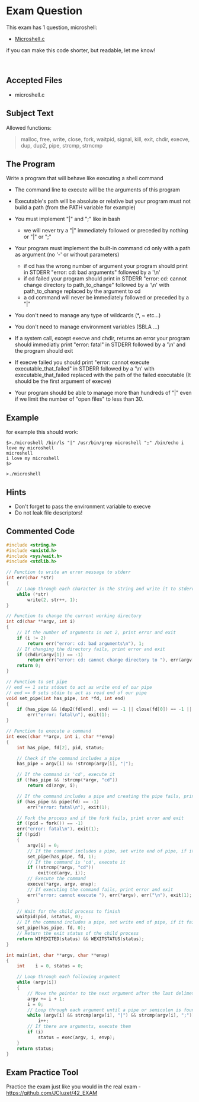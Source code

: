 # Exam Question

This exam has 1 question, microshell:

- [Microshell.c](https://github.com/pasqualerossi/42-School-Exam-Rank-04/blob/main/microshell.c)

if you can make this code shorter, but readable, let me know!

<br>

## Accepted Files

- microshell.c

## Subject Text

Allowed functions: 

> malloc, free, write, close, fork, waitpid, signal, kill, exit, chdir, execve, dup, dup2, pipe, strcmp, strncmp


## The Program
Write a program that will behave like executing a shell command

- The command line to execute will be the arguments of this program

- Executable's path will be absolute or relative but your program must not build a path (from the PATH variable for example)

- You must implement "|" and ";" like in bash
	- we will never try a "|" immediately followed or preceded by nothing or "|" or ";"

- Your program must implement the built-in command cd only with a path as argument (no '-' or without parameters)
	- if cd has the wrong number of argument your program should print in STDERR "error: cd: bad arguments" followed by a '\n'
	- if cd failed your program should print in STDERR "error: cd: cannot change directory to path_to_change" followed by a '\n' with path_to_change replaced by the argument to cd
	- a cd command will never be immediately followed or preceded by a "|"

- You don't need to manage any type of wildcards (*, ~ etc...)

- You don't need to manage environment variables ($BLA ...)

- If a system call, except execve and chdir, returns an error your program should immediatly print "error: fatal" in STDERR followed by a '\n' and the program should exit

- If execve failed you should print "error: cannot execute executable_that_failed" in STDERR followed by a '\n' with executable_that_failed replaced with the path of the failed executable (It should be the first argument of execve)

- Your program should be able to manage more than hundreds of "|" even if we limit the number of "open files" to less than 30.

## Example

for example this should work:
```
$>./microshell /bin/ls "|" /usr/bin/grep microshell ";" /bin/echo i love my microshell
microshell
i love my microshell
$>

>./microshell 
```

## Hints
- Don't forget to pass the environment variable to execve
- Do not leak file descriptors!

## Commented Code

```c
#include <string.h>
#include <unistd.h>
#include <sys/wait.h>
#include <stdlib.h>

// Function to write an error message to stderr
int err(char *str)
{
    // Loop through each character in the string and write it to stderr
    while (*str)
        write(2, str++, 1);
}

// Function to change the current working directory
int cd(char **argv, int i)
{
    // If the number of arguments is not 2, print error and exit
    if (i != 2)
        return err("error: cd: bad arguments\n"), 1;
    // If changing the directory fails, print error and exit
    if (chdir(argv[1]) == -1)
        return err("error: cd: cannot change directory to "), err(argv[1]), err("\n"), 1;
    return 0;
}

// Function to set pipe
// end == 1 sets stdout to act as write end of our pipe
// end == 0 sets stdin to act as read end of our pipe
void set_pipe(int has_pipe, int *fd, int end)
{
	if (has_pipe && (dup2(fd[end], end) == -1 || close(fd[0]) == -1 || close(fd[1]) == -1))
		err("error: fatal\n"), exit(1);
}

// Function to execute a command
int exec(char **argv, int i, char **envp)
{
    int has_pipe, fd[2], pid, status;

    // Check if the command includes a pipe
    has_pipe = argv[i] && !strcmp(argv[i], "|");

    // If the command is 'cd', execute it
    if (!has_pipe && !strcmp(*argv, "cd"))
        return cd(argv, i);

    // If the command includes a pipe and creating the pipe fails, print error and exit
    if (has_pipe && pipe(fd) == -1)
        err("error: fatal\n"), exit(1);

    // Fork the process and if the fork fails, print error and exit
    if ((pid = fork()) == -1)
	err("error: fatal\n"), exit(1);
    if (!pid)
    {
        argv[i] = 0;
        // If the command includes a pipe, set write end of pipe, if it fail print error and exit
        set_pipe(has_pipe, fd, 1);
        // If the command is 'cd', execute it
        if (!strcmp(*argv, "cd"))
            exit(cd(argv, i));
        // Execute the command
        execve(*argv, argv, envp);
        // If executing the command fails, print error and exit
        err("error: cannot execute "), err(*argv), err("\n"), exit(1);
    }

    // Wait for the child process to finish
    waitpid(pid, &status, 0);
    // If the command includes a pipe, set write end of pipe, if it fail print error and exit
    set_pipe(has_pipe, fd, 0);
    // Return the exit status of the child process
    return WIFEXITED(status) && WEXITSTATUS(status);
}

int main(int, char **argv, char **envp)
{
    int    i = 0, status = 0;

    // Loop through each following argument
    while (argv[i])
    {
        // Move the pointer to the next argument after the last delimeter / first argument
    	argv += i + 1;
    	i = 0;
        // Loop through each argument until a pipe or semicolon is found
    	while (argv[i] && strcmp(argv[i], "|") && strcmp(argv[i], ";"))
			i++;
        // If there are arguments, execute them
    	if (i)
			status = exec(argv, i, envp);
    }
    return status;
}
```

## Exam Practice Tool

Practice the exam just like you would in the real exam - https://github.com/JCluzet/42_EXAM
